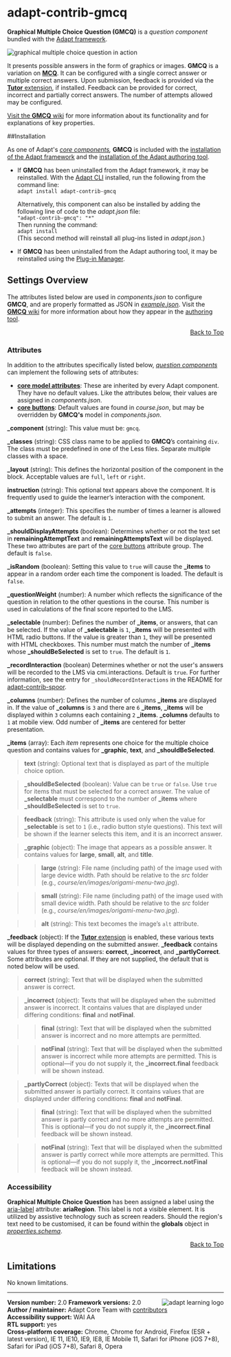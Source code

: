 # adapt-contrib-gmcq  

**Graphical Multiple Choice Question (GMCQ)** is a *question component* bundled with the [Adapt framework](https://github.com/adaptlearning/adapt_framework). 

<img src="https://github.com/adaptlearning/documentation/blob/master/04_wiki_assets/plug-ins/images/gmcq01.gif" alt="graphical multiple choice question in action" >  

It presents possible answers in the form of graphics or images. **GMCQ** is a variation on [**MCQ**](https://github.com/adaptlearning/mcq/wiki). It can be configured with a single correct answer or multiple correct answers. Upon submission, feedback is provided via the [**Tutor** extension](https://github.com/adaptlearning/adapt-contrib-tutor), if installed. Feedback can be provided for correct, incorrect and partially correct answers. The number of attempts allowed may be configured.

[Visit the **GMCQ** wiki](https://github.com/adaptlearning/adapt-contrib-gmcq/wiki) for more information about its functionality and for explanations of key properties. 



##Installation

As one of Adapt's *[core components](https://github.com/adaptlearning/adapt_framework/wiki/Core-Plug-ins-in-the-Adapt-Learning-Framework#components),* **GMCQ** is included with the [installation of the Adapt framework](https://github.com/adaptlearning/adapt_framework/wiki/Manual-installation-of-the-Adapt-framework#installation) and the [installation of the Adapt authoring tool](https://github.com/adaptlearning/adapt_authoring/wiki/Installing-Adapt-Origin).

* If **GMCQ** has been uninstalled from the Adapt framework, it may be reinstalled.
With the [Adapt CLI](https://github.com/adaptlearning/adapt-cli) installed, run the following from the command line:  
`adapt install adapt-contrib-gmcq`

    Alternatively, this component can also be installed by adding the following line of code to the *adapt.json* file:  
    `"adapt-contrib-gmcq": "*"`  
    Then running the command:  
    `adapt install`  
    (This second method will reinstall all plug-ins listed in *adapt.json*.)  

* If **GMCQ** has been uninstalled from the Adapt authoring tool, it may be reinstalled using the [Plug-in Manager](https://github.com/adaptlearning/adapt_authoring/wiki/Plugin-Manager).

## Settings Overview

The attributes listed below are used in *components.json* to configure **GMCQ**, and are properly formatted as JSON in [*example.json*](https://github.com/adaptlearning/adapt-contrib-gmcq/blob/master/example.json). Visit the [**GMCQ** wiki](gmcq/wiki) for more information about how they appear in the [authoring tool](https://github.com/adaptlearning/adapt_authoring/wiki). 

<div float align=right><a href="#top">Back to Top</a></div>

### Attributes

In addition to the attributes specifically listed below, [*question components*](https://github.com/adaptlearning/adapt_framework/wiki/Core-Plug-ins-in-the-Adapt-Learning-Framework#question-components) can implement the following sets of attributes:   
+ [**core model attributes**](https://github.com/adaptlearning/adapt_framework/wiki/Core-model-attributes): These are inherited by every Adapt component. They have no default values. Like the attributes below, their values are assigned in *components.json*. 
+ [**core buttons**](https://github.com/adaptlearning/adapt_framework/wiki/Core-Buttons): Default values are found in *course.json*, but may be overridden by **GMCQ's** model in *components.json*.

**_component** (string): This value must be: `gmcq`.

**_classes** (string): CSS class name to be applied to **GMCQ**’s containing `div`. The class must be predefined in one of the Less files. Separate multiple classes with a space.

**_layout** (string): This defines the horizontal position of the component in the block. Acceptable values are `full`, `left` or `right`.  

**instruction** (string): This optional text appears above the component. It is frequently used to
guide the learner’s interaction with the component.  

**_attempts** (integer): This specifies the number of times a learner is allowed to submit an answer. The default is `1`.    

**_shouldDisplayAttempts** (boolean): Determines whether or not the text set in **remainingAttemptText** and **remainingAttemptsText** will be displayed. These two attributes are part of the [core buttons](https://github.com/adaptlearning/adapt_framework/wiki/Core-Buttons) attribute group. The default is `false`.  

**_isRandom** (boolean): Setting this value to `true` will cause the **_items** to appear in a random order each time the component is loaded. The default is `false`.   

**_questionWeight** (number): A number which reflects the significance of the question in relation to the other questions in the course. This number is used in calculations of the final score reported to the LMS.

**_selectable** (number): Defines the number of **_items**, or answers, that can be selected. If the value of **_selectable** is `1`, **_items** will be presented with HTML radio buttons. If the value is greater than `1`, they will be presented with HTML checkboxes. This number must match the number of **_items** whose **_shouldBeSelected** is set to `true`. The default is `1`.

**_recordInteraction** (boolean) Determines whether or not the user's answers will be recorded to the LMS via cmi.interactions. Default is `true`. For further information, see the entry for `_shouldRecordInteractions` in the README for [adapt-contrib-spoor](https://github.com/adaptlearning/adapt-contrib-spoor).

**_columns** (number): Defines the number of columns **_items** are displayed in. If the value of **_columns** is `3` and there are `6` **_items**, **_items** will be displayed within `3` columns each containing `2` **_items**. **_columns** defaults to `1` at mobile view. Odd number of **_items** are centered for better presentation.

**_items** (array): Each *item* represents one choice for the multiple choice question and contains values for **_graphic**, **text**, and **_shouldBeSelected**.  

>**text** (string): Optional text that is displayed as part of the multiple choice option.  

>**_shouldBeSelected** (boolean): Value can be `true` or `false`. Use `true` for items that must be selected for a correct answer. The value of **_selectable** must correspond to the number of **_items** where **_shouldBeSelected** is set to `true`. 

>**feedback** (string): This attribute is used only when the value for **_selectable** is set to `1` (i.e., radio button style questions). This text will be shown if the learner selects this item, and it is an incorrect answer. 

>**_graphic** (object): The image that appears as a possible answer. It contains values for **large**, **small**, **alt**, and **title**. 

>>**large** (string): File name (including path) of the image used with large device width. Path should be relative to the *src* folder (e.g., *course/en/images/origami-menu-two.jpg*).  

>>**small** (string): File name (including path) of the image used with small device width. Path should be relative to the *src* folder (e.g., *course/en/images/origami-menu-two.jpg*).

>>**alt** (string): This text becomes the image’s `alt` attribute.  

**_feedback** (object): If the [**Tutor** extension](https://github.com/adaptlearning/adapt-contrib-tutor) is enabled, these various texts will be displayed depending on the submitted answer. **_feedback**
contains values for three types of answers: **correct**, **_incorrect**, and **_partlyCorrect**. Some attributes are optional. If they are not supplied, the default that is noted below will be used.

>**correct** (string): Text that will be displayed when the submitted answer is correct.  

>**_incorrect** (object): Texts that will be displayed when the submitted answer is incorrect. It contains values that are displayed under differing conditions: **final** and **notFinal**. 

>>**final** (string): Text that will be displayed when the submitted answer is incorrect and no more attempts are permitted. 

>>**notFinal** (string): Text that will be displayed when the submitted answer is incorrect while more attempts are permitted. This is optional&mdash;if you do not supply it, the **_incorrect.final** feedback will be shown instead. 

>**_partlyCorrect** (object): Texts that will be displayed when the submitted answer is partially correct. It contains values that are displayed under differing conditions: **final** and **notFinal**.  

>>**final** (string): Text that will be displayed when the submitted answer is partly correct and no more attempts are permitted. This is optional&mdash;if you do not supply it, the **_incorrect.final** feedback will be shown instead.  

>>**notFinal** (string): Text that will be displayed when the submitted answer is partly correct while more attempts are permitted. This is optional&mdash;if you do not supply it, the **_incorrect.notFinal** feedback will be shown instead.  

### Accessibility
**Graphical Multiple Choice Question** has been assigned a label using the [aria-label](https://github.com/adaptlearning/adapt_framework/wiki/Aria-Labels) attribute: **ariaRegion**. This
label is not a visible element. It is utilized by assistive technology such as screen readers. Should the region's text need to be customised, it can be found within the **globals** object in [*properties.schema*](https://github.com/adaptlearning/adapt-contrib-gmcq/blob/master/properties.schema).   
<div float align=right><a href="#top">Back to Top</a></div>

## Limitations
 
No known limitations.   

----------------------------
**Version number:**  2.0   <a href="https://community.adaptlearning.org/" target="_blank"><img src="https://github.com/adaptlearning/documentation/blob/master/04_wiki_assets/plug-ins/images/adapt-logo-mrgn-lft.jpg" alt="adapt learning logo" align="right"></a> 
**Framework versions:** 2.0  
**Author / maintainer:** Adapt Core Team with [contributors](https://github.com/adaptlearning/adapt-contrib-gmcq/graphs/contributors)  
**Accessibility support:** WAI AA   
**RTL support:** yes  
**Cross-platform coverage:** Chrome, Chrome for Android, Firefox (ESR + latest version), IE 11, IE10, IE9, IE8, IE Mobile 11, Safari for iPhone (iOS 7+8), Safari for iPad (iOS 7+8), Safari 8, Opera    
